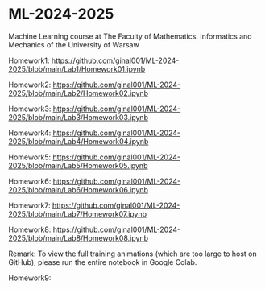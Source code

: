# ML-2024-2025
Machine Learning course at The Faculty of Mathematics, Informatics and Mechanics of the University of Warsaw

Homework1: https://github.com/ginal001/ML-2024-2025/blob/main/Lab1/Homework01.ipynb

Homework2: https://github.com/ginal001/ML-2024-2025/blob/main/Lab2/Homework02.ipynb

Homework3: https://github.com/ginal001/ML-2024-2025/blob/main/Lab3/Homework03.ipynb

Homework4: https://github.com/ginal001/ML-2024-2025/blob/main/Lab4/Homework04.ipynb

Homework5: https://github.com/ginal001/ML-2024-2025/blob/main/Lab5/Homework05.ipynb

Homework6: https://github.com/ginal001/ML-2024-2025/blob/main/Lab6/Homework06.ipynb

Homework7: https://github.com/ginal001/ML-2024-2025/blob/main/Lab7/Homework07.ipynb

Homework8: https://github.com/ginal001/ML-2024-2025/blob/main/Lab8/Homework08.ipynb

Remark: To view the full training animations (which are too large to host on GitHub), please run the entire notebook in Google Colab.

Homework9:
